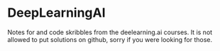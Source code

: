 # DeepLearningAI
Notes for and code skribbles from the deelearning.ai courses. It is not allowed to put solutions 
on github, sorry if you were looking for those.
